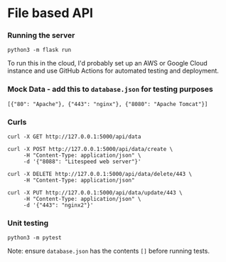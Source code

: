 # File based API

### Running the server
`python3 -m flask run`

To run this in the cloud, I'd probably set up an AWS or Google Cloud instance
and use GitHub Actions for automated testing and deployment. 

### Mock Data - add this to `database.json` for testing purposes
`[{"80": "Apache"}, {"443": "nginx"}, {"8080": "Apache Tomcat"}]`

### Curls

```
curl -X GET http://127.0.0.1:5000/api/data
```

```
curl -X POST http://127.0.0.1:5000/api/data/create \
     -H "Content-Type: application/json" \
     -d '{"8088": "Litespeed web server"}'
```

```
curl -X DELETE http://127.0.0.1:5000/api/data/delete/443 \
     -H "Content-Type: application/json" 
```

```
curl -X PUT http://127.0.0.1:5000/api/data/update/443 \
     -H "Content-Type: application/json" \
     -d '{"443": "nginx2"}'
```

### Unit testing

`python3 -m pytest`

Note: ensure `database.json` has the contents `[]` before running tests.


